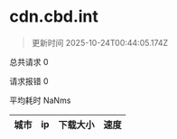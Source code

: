 
  # cdn.cbd.int

  > 更新时间 2025-10-24T00:44:05.174Z
  
  总共请求 0

  请求报错 0

  平均耗时 NaNms

|城市|ip|下载大小|速度|
|-----|----------|---|---|

  